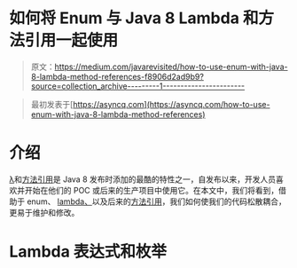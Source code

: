 # 如何将 Enum 与 Java 8 Lambda 和方法引用一起使用

> 原文：<https://medium.com/javarevisited/how-to-use-enum-with-java-8-lambda-method-references-f8906d2ad9b9?source=collection_archive---------1----------------------->

> 最初发表于[https://asyncq.com](https://asyncq.com/how-to-use-enum-with-java-8-lambda-method-references)

# 介绍

[λ](/javarevisited/8-best-lambdas-stream-and-functional-programming-courses-for-java-developers-3d1836a97a1d)和[方法引用](https://javarevisited.blogspot.com/2017/03/what-is-method-references-in-java-8-example.html)是 Java 8 发布时添加的最酷的特性之一，自发布以来，开发人员喜欢并开始在他们的 POC 或后来的生产项目中使用它。在本文中，我们将看到，借助于 enum、 [lambda、](https://javarevisited.blogspot.com/2014/02/10-example-of-lambda-expressions-in-java8.html)以及后来的[方法引用](https://javarevisited.blogspot.com/2017/08/how-to-convert-lambda-expression-to-method-reference-in-java8-example.html#axzz5gKl3DykI)，我们如何使我们的代码松散耦合，更易于维护和修改。

# Lambda 表达式和枚举